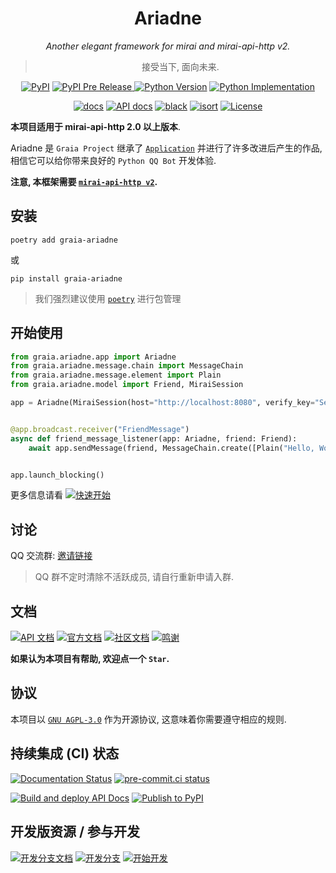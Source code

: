 <div align="center">

# Ariadne

_Another elegant framework for mirai and mirai-api-http v2._

> 接受当下, 面向未来.

<a href="https://pypi.org/project/graia-ariadne"><img alt="PyPI" src="https://img.shields.io/pypi/v/graia-ariadne" /></a></td>
<a href="https://pypi.org/project/graia-ariadne"><img alt="PyPI Pre Release" src="https://img.shields.io/github/v/tag/GraiaProject/Ariadne?include_prereleases&label=latest&color=orange"></td>
<a href="https://pypi.org/project/graia-ariadne"><img alt="Python Version" src="https://img.shields.io/pypi/pyversions/graia-ariadne" /></a>
<a href="https://pypi.org/project/graia-ariadne"><img alt="Python Implementation" src="https://img.shields.io/pypi/implementation/graia-ariadne" /></a>

<a href="https://graia.readthedocs.io/projects/ariadne/"><img alt="docs" src="https://img.shields.io/badge/文档-here-blue" /></a>
<a href="https://graia.readthedocs.io/projects/ariadne/refs/graia/ariadne/"><img alt="API docs" src="https://img.shields.io/badge/API_文档-here-purple"></a>
<a href="https://github.com/psf/black"><img src="https://img.shields.io/badge/code%20style-black-black.svg" alt="black" /></a>
<a href="https://pycqa.github.io/isort/"><img src="https://img.shields.io/badge/%20imports-isort-%231674b1?style=flat" alt="isort"/></a>
<a href="https://github.com/GraiaProject/Ariadne/blob/master/LICENSE"><img alt="License" src="https://img.shields.io/github/license/GraiaProject/Ariadne"></a>

</div>

**本项目适用于 mirai-api-http 2.0 以上版本**.

Ariadne 是 `Graia Project` 继承了 [`Application`](https://github.com/GraiaProject/Application) 并进行了许多改进后产生的作品,
相信它可以给你带来良好的 `Python QQ Bot` 开发体验.

**注意, 本框架需要 [`mirai-api-http v2`](https://github.com/project-mirai/mirai-api-http).**

## 安装

`poetry add graia-ariadne`

或

`pip install graia-ariadne`

> 我们强烈建议使用 [`poetry`](https://python-poetry.org) 进行包管理

## 开始使用

```python
from graia.ariadne.app import Ariadne
from graia.ariadne.message.chain import MessageChain
from graia.ariadne.message.element import Plain
from graia.ariadne.model import Friend, MiraiSession

app = Ariadne(MiraiSession(host="http://localhost:8080", verify_key="ServiceVerifyKey", account=123456789))


@app.broadcast.receiver("FriendMessage")
async def friend_message_listener(app: Ariadne, friend: Friend):
    await app.sendMessage(friend, MessageChain.create([Plain("Hello, World!")]))


app.launch_blocking()
```

更多信息请看
[![快速开始](https://img.shields.io/badge/文档-快速开始-blue)](https://graia.readthedocs.io/projects/ariadne/quickstart/)

## 讨论

QQ 交流群: [邀请链接](https://jq.qq.com/?_wv=1027&k=VXp6plBD)

> QQ 群不定时清除不活跃成员, 请自行重新申请入群.

## 文档

[![API 文档](https://img.shields.io/badge/API_文档-here-purple)](https://graia.readthedocs.io/projects/ariadne/refs/graia/ariadne/)
[![官方文档](https://img.shields.io/badge/官方文档-here-blue)](https://graia.readthedocs.io/projects/ariadne/)
[![社区文档](https://img.shields.io/badge/社区文档-here-pink)](https://graiax.cn)
[![鸣谢](https://img.shields.io/badge/鸣谢-here-lightgreen)](https://graia.readthedocs.io/projects/ariadne/appendix/credits)

**如果认为本项目有帮助, 欢迎点一个 `Star`.**

## 协议

本项目以 [`GNU AGPL-3.0`](https://choosealicense.com/licenses/agpl-3.0/) 作为开源协议, 这意味着你需要遵守相应的规则.

## 持续集成 (CI) 状态

[![Documentation Status](https://readthedocs.org/projects/graia-ariadne/badge/?version=latest)](https://graia.readthedocs.io/projects/ariadne/)
[![pre-commit.ci status](https://results.pre-commit.ci/badge/github/GraiaProject/Ariadne/master.svg)](https://results.pre-commit.ci/latest/github/GraiaProject/Ariadne/master)

[![Build and deploy API Docs](https://github.com/GraiaProject/Ariadne/actions/workflows/api-docs.yml/badge.svg)](https://github.com/GraiaProject/Ariadne/actions/workflows/api-docs.yml)
[![Publish to PyPI](https://github.com/GraiaProject/Ariadne/actions/workflows/release-to-pypi.yml/badge.svg)](https://github.com/GraiaProject/Ariadne/actions/workflows/release-to-pypi.yml)
## 开发版资源 / 参与开发

[![开发分支文档](https://img.shields.io/badge/开发分支文档-here-000099)](https://graia-dev.rtfd.io/)
[![开发分支](https://img.shields.io/badge/开发分支-here-green)](https://github.com/GraiaProject/Ariadne/tree/dev)
[![开始开发](https://img.shields.io/badge/开始开发-here-003399)](./CONTRIBUTING.md)
